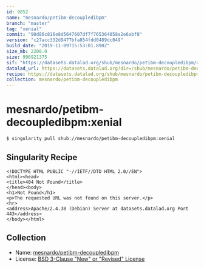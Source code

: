 ```yaml
---
id: 9852
name: "mesnardo/petibm-decoupledibpm"
branch: "master"
tag: "xenial"
commit: "90d86c816e8d5647607df7f765364058a2e6abf8"
version: "c27acc332d9477bfa854fdd0489dc049"
build_date: "2019-11-09T15:53:01.890Z"
size_mb: 2208.0
size: 996921375
sif: "https://datasets.datalad.org/shub/mesnardo/petibm-decoupledibpm/xenial/2019-11-09-90d86c81-c27acc33/c27acc332d9477bfa854fdd0489dc049.sif"
datalad_url: https://datasets.datalad.org?dir=/shub/mesnardo/petibm-decoupledibpm/xenial/2019-11-09-90d86c81-c27acc33/
recipe: https://datasets.datalad.org/shub/mesnardo/petibm-decoupledibpm/xenial/2019-11-09-90d86c81-c27acc33/Singularity
collection: mesnardo/petibm-decoupledibpm
---
```


# mesnardo/petibm-decoupledibpm:xenial

```bash
$ singularity pull shub://mesnardo/petibm-decoupledibpm:xenial
```

## Singularity Recipe

```singularity
<!DOCTYPE HTML PUBLIC "-//IETF//DTD HTML 2.0//EN">
<html><head>
<title>404 Not Found</title>
</head><body>
<h1>Not Found</h1>
<p>The requested URL was not found on this server.</p>
<hr>
<address>Apache/2.4.38 (Debian) Server at datasets.datalad.org Port 443</address>
</body></html>
```

## Collection

 - Name: [mesnardo/petibm-decoupledibpm](https://github.com/mesnardo/petibm-decoupledibpm)
 - License: [BSD 3-Clause "New" or "Revised" License](https://api.github.com/licenses/bsd-3-clause)

